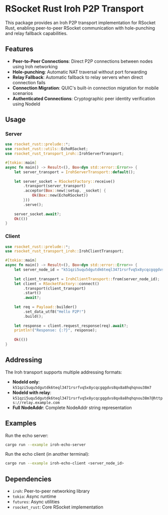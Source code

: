 # RSocket Rust Iroh P2P Transport

This package provides an Iroh P2P transport implementation for RSocket Rust, enabling peer-to-peer RSocket communication with hole-punching and relay fallback capabilities.

## Features

- **Peer-to-Peer Connections**: Direct P2P connections between nodes using Iroh networking
- **Hole-punching**: Automatic NAT traversal without port forwarding
- **Relay Fallback**: Automatic fallback to relay servers when direct connection fails
- **Connection Migration**: QUIC's built-in connection migration for mobile scenarios
- **Authenticated Connections**: Cryptographic peer identity verification using NodeId

## Usage

### Server

```rust
use rsocket_rust::prelude::*;
use rsocket_rust::utils::EchoRSocket;
use rsocket_rust_transport_iroh::IrohServerTransport;

#[tokio::main]
async fn main() -> Result<(), Box<dyn std::error::Error>> {
    let server_transport = IrohServerTransport::default();
    
    let server_socket = RSocketFactory::receive()
        .transport(server_transport)
        .acceptor(Box::new(|setup, _socket| {
            Ok(Box::new(EchoRSocket))
        }))
        .serve();
    
    server_socket.await?;
    Ok(())
}
```

### Client

```rust
use rsocket_rust::prelude::*;
use rsocket_rust_transport_iroh::IrohClientTransport;

#[tokio::main]
async fn main() -> Result<(), Box<dyn std::error::Error>> {
    let server_node_id = "k51qzi5uqu5dgutdk6teql3471rsrfvq5x8ycqcgqgdvs8qx8a8hqhqnou38m7";
    
    let client_transport = IrohClientTransport::from(server_node_id);
    let client = RSocketFactory::connect()
        .transport(client_transport)
        .start()
        .await?;
    
    let req = Payload::builder()
        .set_data_utf8("Hello P2P!")
        .build();
    
    let response = client.request_response(req).await?;
    println!("Response: {:?}", response);
    
    Ok(())
}
```

## Addressing

The Iroh transport supports multiple addressing formats:

- **NodeId only**: `k51qzi5uqu5dgutdk6teql3471rsrfvq5x8ycqcgqgdvs8qx8a8hqhqnou38m7`
- **NodeId with relay**: `k51qzi5uqu5dgutdk6teql3471rsrfvq5x8ycqcgqgdvs8qx8a8hqhqnou38m7@https://relay.example.com`
- **Full NodeAddr**: Complete NodeAddr string representation

## Examples

Run the echo server:
```bash
cargo run --example iroh-echo-server
```

Run the echo client (in another terminal):
```bash
cargo run --example iroh-echo-client <server_node_id>
```

## Dependencies

- `iroh`: Peer-to-peer networking library
- `tokio`: Async runtime
- `futures`: Async utilities
- `rsocket_rust`: Core RSocket implementation
